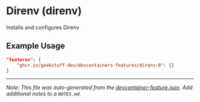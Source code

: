 
# Direnv (direnv)

Installs and configures Direnv

## Example Usage

```json
"features": {
    "ghcr.io/geekstuff-dev/devcontainers-features/direnv:0": {}
}
```





---

_Note: This file was auto-generated from the [devcontainer-feature.json](https://github.com/geekstuff-dev/devcontainers-features/blob/main/src/direnv/devcontainer-feature.json).  Add additional notes to a `NOTES.md`._
